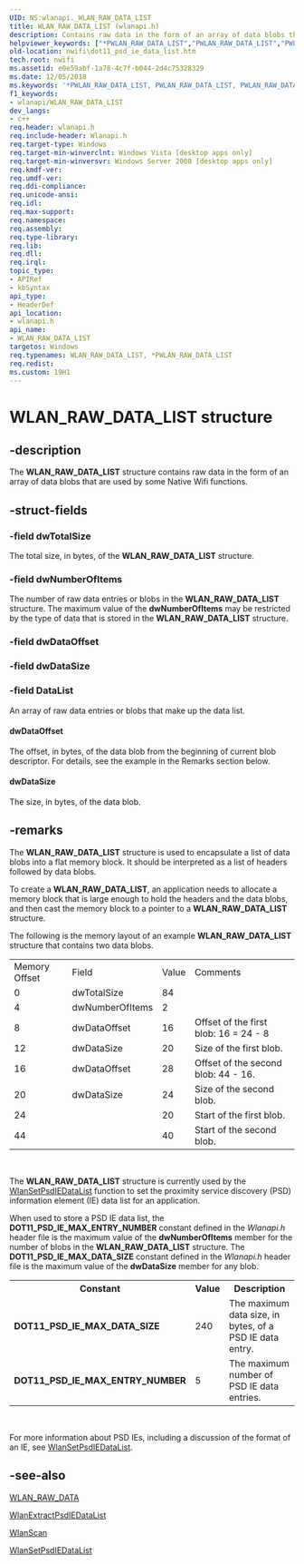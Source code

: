 ```yaml
---
UID: NS:wlanapi._WLAN_RAW_DATA_LIST
title: WLAN_RAW_DATA_LIST (wlanapi.h)
description: Contains raw data in the form of an array of data blobs that are used by some Native Wifi functions.
helpviewer_keywords: ["*PWLAN_RAW_DATA_LIST","PWLAN_RAW_DATA_LIST","PWLAN_RAW_DATA_LIST structure pointer [NativeWIFI]","WLAN_RAW_DATA_LIST","WLAN_RAW_DATA_LIST structure [NativeWIFI]","nwifi.dot11_psd_ie_data_list","wlanapi/PWLAN_RAW_DATA_LIST","wlanapi/WLAN_RAW_DATA_LIST"]
old-location: nwifi\dot11_psd_ie_data_list.htm
tech.root: nwifi
ms.assetid: e0e59abf-1a78-4c7f-b044-2d4c75328329
ms.date: 12/05/2018
ms.keywords: '*PWLAN_RAW_DATA_LIST, PWLAN_RAW_DATA_LIST, PWLAN_RAW_DATA_LIST structure pointer [NativeWIFI], WLAN_RAW_DATA_LIST, WLAN_RAW_DATA_LIST structure [NativeWIFI], nwifi.dot11_psd_ie_data_list, wlanapi/PWLAN_RAW_DATA_LIST, wlanapi/WLAN_RAW_DATA_LIST'
f1_keywords:
- wlanapi/WLAN_RAW_DATA_LIST
dev_langs:
- c++
req.header: wlanapi.h
req.include-header: Wlanapi.h
req.target-type: Windows
req.target-min-winverclnt: Windows Vista [desktop apps only]
req.target-min-winversvr: Windows Server 2008 [desktop apps only]
req.kmdf-ver: 
req.umdf-ver: 
req.ddi-compliance: 
req.unicode-ansi: 
req.idl: 
req.max-support: 
req.namespace: 
req.assembly: 
req.type-library: 
req.lib: 
req.dll: 
req.irql: 
topic_type:
- APIRef
- kbSyntax
api_type:
- HeaderDef
api_location:
- wlanapi.h
api_name:
- WLAN_RAW_DATA_LIST
targetos: Windows
req.typenames: WLAN_RAW_DATA_LIST, *PWLAN_RAW_DATA_LIST
req.redist: 
ms.custom: 19H1
---
```


# WLAN_RAW_DATA_LIST structure


## -description


The <b>WLAN_RAW_DATA_LIST</b> structure contains raw data in the form of an array of data blobs that are used by some Native Wifi functions.


## -struct-fields




### -field dwTotalSize

The total size, in bytes, of the <b>WLAN_RAW_DATA_LIST</b> structure.


### -field dwNumberOfItems

The number of raw data entries or blobs in the <b>WLAN_RAW_DATA_LIST</b> structure. The maximum value of the <b>dwNumberOfItems</b> may be restricted by the type of data that is stored in the <b>WLAN_RAW_DATA_LIST</b> structure.


### -field dwDataOffset

 


### -field dwDataSize

 


### -field DataList

An array of raw data entries or blobs that make up the data list.



#### dwDataOffset

The offset, in bytes, of the data blob from the beginning of current blob descriptor. For details, see the example in the Remarks section below.



#### dwDataSize

The size, in bytes, of the data blob. 


## -remarks



The <b>WLAN_RAW_DATA_LIST</b> structure is used to encapsulate a list of data blobs into a flat memory block. It should be interpreted as a list of headers followed by data blobs.

To create 	a <b>WLAN_RAW_DATA_LIST</b>, an application needs to allocate a memory block that is large enough to hold the headers and the data blobs, and then cast the memory block to a pointer to a  <b>WLAN_RAW_DATA_LIST</b> structure.

The following is the memory layout of an example <b>WLAN_RAW_DATA_LIST</b> structure that contains two data blobs.

<table>
<tr>
<td>Memory Offset</td>
<td>Field</td>
<td>Value</td>
<td>Comments</td>
</tr>
<tr>
<td>0</td>
<td>dwTotalSize</td>
<td>84</td>
<td></td>
</tr>
<tr>
<td>4</td>
<td>dwNumberOfItems</td>
<td> 2</td>
<td></td>
</tr>
<tr>
<td>8</td>
<td>dwDataOffset</td>
<td>16</td>
<td>Offset of the first blob: 16 = 24 - 8</td>
</tr>
<tr>
<td>12</td>
<td>dwDataSize</td>
<td>20</td>
<td>Size of the first blob.</td>
</tr>
<tr>
<td>16</td>
<td>dwDataOffset</td>
<td>28</td>
<td>Offset of the second blob: 44 - 16. </td>
</tr>
<tr>
<td>20</td>
<td>dwDataSize</td>
<td>24</td>
<td>Size of the second blob.</td>
</tr>
<tr>
<td>24</td>
<td></td>
<td>20</td>
<td>Start of the first blob. </td>
</tr>
<tr>
<td>44</td>
<td></td>
<td>40</td>
<td>Start of the second blob. </td>
</tr>
</table>
 

The <b>WLAN_RAW_DATA_LIST</b> structure is currently used by the <a href="https://docs.microsoft.com/windows/desktop/api/wlanapi/nf-wlanapi-wlansetpsdiedatalist">WlanSetPsdIEDataList</a> function to set the proximity service discovery (PSD) information element (IE) data list for an application. 

When used to store a PSD IE data list, the <b>DOT11_PSD_IE_MAX_ENTRY_NUMBER</b> constant defined in the <i>Wlanapi.h</i> header file is the maximum value of the <b>dwNumberOfItems</b> member for the number of blobs in the <b>WLAN_RAW_DATA_LIST</b> structure. The <b>DOT11_PSD_IE_MAX_DATA_SIZE</b> constant defined in the <i>Wlanapi.h</i> header file is the maximum value of the <b>dwDataSize</b> member for any blob.<table>
<tr>
<th>Constant</th>
<th>Value</th>
<th>Description</th>
</tr>
<tr>
<td><b>DOT11_PSD_IE_MAX_DATA_SIZE</b></td>
<td>240</td>
<td>The maximum data size, in bytes, of a PSD IE data entry.</td>
</tr>
<tr>
<td><b>DOT11_PSD_IE_MAX_ENTRY_NUMBER</b></td>
<td>5</td>
<td>The maximum number of PSD IE data entries.</td>
</tr>
</table>
 



For more information about PSD IEs, including a discussion of the format of an IE, see <a href="https://docs.microsoft.com/windows/desktop/api/wlanapi/nf-wlanapi-wlansetpsdiedatalist">WlanSetPsdIEDataList</a>.




## -see-also




<a href="https://docs.microsoft.com/windows/desktop/api/wlanapi/ns-wlanapi-wlan_raw_data">WLAN_RAW_DATA</a>



<a href="https://docs.microsoft.com/windows/desktop/api/wlanapi/nf-wlanapi-wlanextractpsdiedatalist">WlanExtractPsdIEDataList</a>



<a href="https://docs.microsoft.com/windows/desktop/api/wlanapi/nf-wlanapi-wlanscan">WlanScan</a>



<a href="https://docs.microsoft.com/windows/desktop/api/wlanapi/nf-wlanapi-wlansetpsdiedatalist">WlanSetPsdIEDataList</a>
 

 

